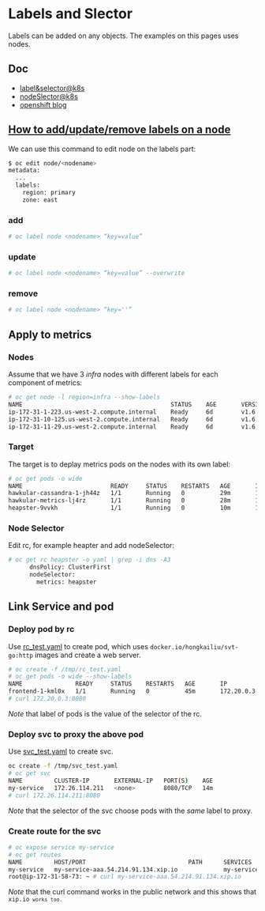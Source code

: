 # Labels and Slector

Labels can be added on any objects. The examples on this pages uses nodes.

## Doc

* [label&selector@k8s](https://kubernetes.io/docs/concepts/overview/working-with-objects/labels/)
* [nodeSlector@k8s](https://kubernetes.io/docs/concepts/configuration/assign-pod-node/)
* [openshift blog](https://blog.openshift.com/use-of-selectors-to-get-pods-on-desired-nodes/)


## [How to add/update/remove labels on a node](https://docs.openshift.com/enterprise/3.0/cli_reference/basic_cli_operations.html)
We can use this command to edit node on the labels part:

```sh
$ oc edit node/<nodename>
metadata:
  ...
  labels:
    region: primary
    zone: east
```

### add

```sh
# oc label node <nodename> “key=value”
```
### update

```sh
# oc label node <nodename> “key=value” --overwrite
```

### remove

```sh
# oc label node <nodename> “key=''”
```

## Apply to metrics

### Nodes
Assume that we have 3 _infra_ nodes with different labels for each component of metrics:

```sh
# oc get node -l region=infra --show-labels  
NAME                                          STATUS    AGE       VERSION             LABELS
ip-172-31-1-223.us-west-2.compute.internal    Ready     6d        v1.6.1+5115d708d7   ...,metrics=cassandra,region=infra,...
ip-172-31-10-125.us-west-2.compute.internal   Ready     6d        v1.6.1+5115d708d7   ...,metrics=hawkular,region=infra,...
ip-172-31-11-29.us-west-2.compute.internal    Ready     6d        v1.6.1+5115d708d7   ...,metrics=heapster,region=infra,...
```


### Target
The target is to deplay metrics pods on the nodes with its own label:

```sh
# oc get pods -o wide
NAME                         READY     STATUS    RESTARTS   AGE       IP             NODE
hawkular-cassandra-1-jh44z   1/1       Running   0          29m       172.20.0.31    ip-172-31-1-223.us-west-2.compute.internal
hawkular-metrics-lj4rz       1/1       Running   0          28m       172.22.0.31    ip-172-31-10-125.us-west-2.compute.internal
heapster-9vvkh               1/1       Running   0          10m       172.21.0.224   ip-172-31-11-29.us-west-2.compute.internal
```

### Node Selector
Edit rc, for example heapter and add nodeSelector:

```sh
# oc get rc heapster -o yaml | grep -i dns -A3
      dnsPolicy: ClusterFirst
      nodeSelector:
        metrics: heapster
```


## Link Service and pod

### Deploy pod by rc
Use [rc_test.yaml](../files/rc_test.yaml) to create pod, which uses <code>docker.io/hongkailiu/svt-go:http</code>
images and create a web server.

```sh
# oc create -f /tmp/rc_test.yaml
# oc get pods -o wide --show-labels
NAME               READY     STATUS    RESTARTS   AGE       IP           NODE                                         LABELS
frontend-1-kml0x   1/1       Running   0          45m       172.20.0.3   ip-172-31-4-190.us-west-2.compute.internal   name=frontend
# curl 172.20.0.3:8080
```

_Note_ that label of pods is the value of the selector of the rc.

### Deploy svc to proxy the above pod
Use [svc_test.yaml](../files/svc_test.yaml) to create svc.

```sh
oc create -f /tmp/svc_test.yaml
# oc get svc
NAME         CLUSTER-IP       EXTERNAL-IP   PORT(S)    AGE
my-service   172.26.114.211   <none>        8080/TCP   14m
# curl 172.26.114.211:8080
```

_Note_ that the selector of the svc choose pods with the _same_ label to proxy.

### Create route for the svc

```sh
# oc expose service my-service
# oc get routes
NAME         HOST/PORT                             PATH      SERVICES     PORT      TERMINATION   WILDCARD
my-service   my-service-aaa.54.214.91.134.xip.io             my-service   8080                    None
root@ip-172-31-58-73: ~ # curl my-service-aaa.54.214.91.134.xip.io
```

_Note_ that the curl command works in the public network and this shows that <code>xip.io<code> works too.